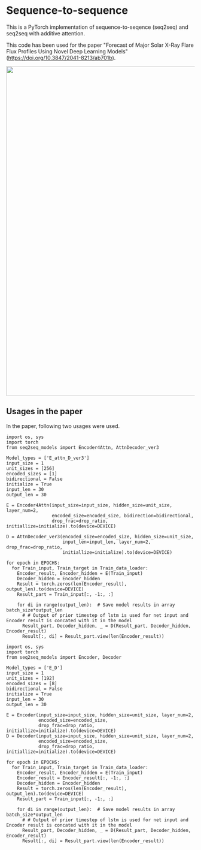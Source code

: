 # Sequence-to-sequence

This is a PyTorch implementation of sequence-to-seqence (seq2seq) and seq2seq with additive attention.

This code has been used for the paper "Forecast of Major Solar X-Ray Flare Flux Profiles Using Novel Deep Learning Models" (https://doi.org/10.3847/2041-8213/ab701b).

<img src="https://user-images.githubusercontent.com/48608835/130018992-fd295386-a109-4814-8a92-c54c13b234b9.png" width=880px>

## Usages in the paper
In the paper, following two usages were used.

```
import os, sys
import torch
from seq2seq_models import Encoder4Attn, AttnDecoder_ver3
    
Model_types = ['E_attn_D_ver3']
input_size = 1
unit_sizes = [256]
encoded_sizes = [1]
bidirectional = False
initialize = True
input_len = 30
output_len = 30

E = Encoder4Attn(input_size=input_size, hidden_size=unit_size, layer_num=2,
                 encoded_size=encoded_size, bidirection=bidirectional,
                 drop_frac=drop_ratio, initiallize=initialize).to(device=DEVICE)
                 
D = AttnDecoder_ver3(encoded_size=encoded_size, hidden_size=unit_size,
                     input_len=input_len, layer_num=2, drop_frac=drop_ratio,
                     initiallize=initialize).to(device=DEVICE)
                     
for epoch in EPOCHS:
  for Train_input, Train_target in Train_data_loader:  
    Encoder_result, Encoder_hidden = E(Train_input)
    Decoder_hidden = Encoder_hidden
    Result = torch.zeros(len(Encoder_result), output_len).to(device=DEVICE)
    Result_part = Train_input[:, -1:, :]
    
    for di in range(output_len):  # Save model results in array batch_size*output_len
      # # Output of prior timestep of lstm is used for net input and Encoder result is concated with it in the model
      Result_part, Decoder_hidden, _ = D(Result_part, Decoder_hidden, Encoder_result)
      Result[:, di] = Result_part.view(len(Encoder_result))
```


```
import os, sys
import torch
from seq2seq_models import Encoder, Decoder

Model_types = ['E_D']
input_size = 1
unit_sizes = [192]
encoded_sizes = [8]
bidirectional = False
initialize = True
input_len = 30
output_len = 30

E = Encoder(input_size=input_size, hidden_size=unit_size, layer_num=2,
            encoded_size=encoded_size,
            drop_frac=drop_ratio, initiallize=initialize).to(device=DEVICE)
D = Decoder(input_size=input_size, hidden_size=unit_size, layer_num=2,
            encoded_size=encoded_size,
            drop_frac=drop_ratio, initiallize=initialize).to(device=DEVICE)
                     
for epoch in EPOCHS:
  for Train_input, Train_target in Train_data_loader:  
    Encoder_result, Encoder_hidden = E(Train_input)
    Encoder_result = Encoder_result[:, -1:, :]
    Decoder_hidden = Encoder_hidden
    Result = torch.zeros(len(Encoder_result), output_len).to(device=DEVICE)
    Result_part = Train_input[:, -1:, :]
    
    for di in range(output_len):  # Save model results in array batch_size*output_len
      # # Output of prior timestep of lstm is used for net input and Encoder result is concated with it in the model
      Result_part, Decoder_hidden, _ = D(Result_part, Decoder_hidden, Encoder_result)
      Result[:, di] = Result_part.view(len(Encoder_result))
```
